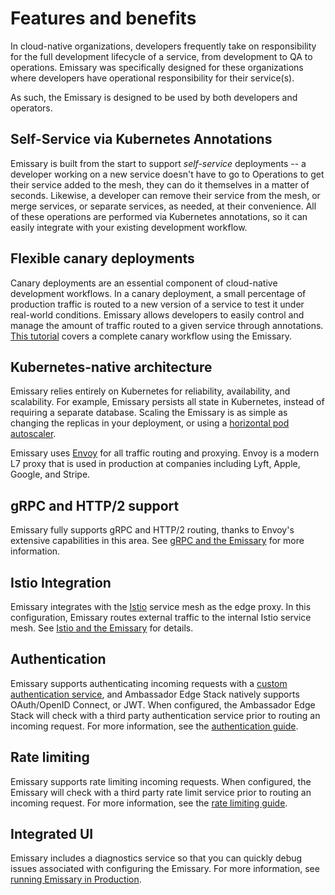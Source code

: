 # Features and benefits

In cloud-native organizations, developers frequently take on responsibility for the full development lifecycle of a service, from development to QA to operations. Emissary was specifically designed for these organizations where developers have operational responsibility for their service(s).

As such, the Emissary is designed to be used by both developers and operators.

## Self-Service via Kubernetes Annotations

Emissary is built from the start to support _self-service_ deployments -- a developer working on a new service doesn't have to go to Operations to get their service added to the mesh, they can do it themselves in a matter of seconds. Likewise, a developer can remove their service from the mesh, or merge services, or separate services, as needed, at their convenience. All of these operations are performed via Kubernetes annotations, so it can easily integrate with your existing development workflow.

## Flexible canary deployments

Canary deployments are an essential component of cloud-native development workflows. In a canary deployment, a small percentage of production traffic is routed to a new version of a service to test it under real-world conditions. Emissary allows developers to easily control and manage the amount of traffic routed to a given service through annotations. [This tutorial](https://www.datawire.io/faster/canary-workflow/) covers a complete canary workflow using the Emissary.

## Kubernetes-native architecture

Emissary relies entirely on Kubernetes for reliability, availability, and scalability. For example, Emissary persists all state in Kubernetes, instead of requiring a separate database. Scaling the Emissary is as simple as changing the replicas in your deployment, or using a [horizontal pod autoscaler](https://kubernetes.io/docs/tasks/run-application/horizontal-pod-autoscale/).

Emissary uses [Envoy](https://www.envoyproxy.io) for all traffic routing and proxying. Envoy is a modern L7 proxy that is used in production at companies including Lyft, Apple, Google, and Stripe.

## gRPC and HTTP/2 support

Emissary fully supports gRPC and HTTP/2 routing, thanks to Envoy's extensive capabilities in this area. See [gRPC and the Emissary](../../howtos/grpc) for more information.

## Istio Integration

Emissary integrates with the [Istio](https://istio.io) service mesh as the edge proxy. In this configuration, Emissary routes external traffic to the internal Istio service mesh. See [Istio and the Emissary](../../howtos/istio) for details.

## Authentication

Emissary supports authenticating incoming requests with a [custom authentication service](../../howtos/basic-auth/), and Ambassador Edge Stack natively supports OAuth/OpenID Connect, or JWT. When configured, the Ambassador Edge Stack will check with a third party authentication service prior to routing an incoming request. For more information, see the [authentication guide](/docs/edge-stack/latest/topics/using/filters/).

## Rate limiting

Emissary supports rate limiting incoming requests. When configured, the Emissary will check with a third party rate limit service prior to routing an incoming request. For more information, see the [rate limiting guide](../../topics/using/rate-limits/).

## Integrated UI

Emissary includes a diagnostics service so that you can quickly debug issues associated with configuring the Emissary. For more information, see [running Emissary in Production](../../topics/running).
